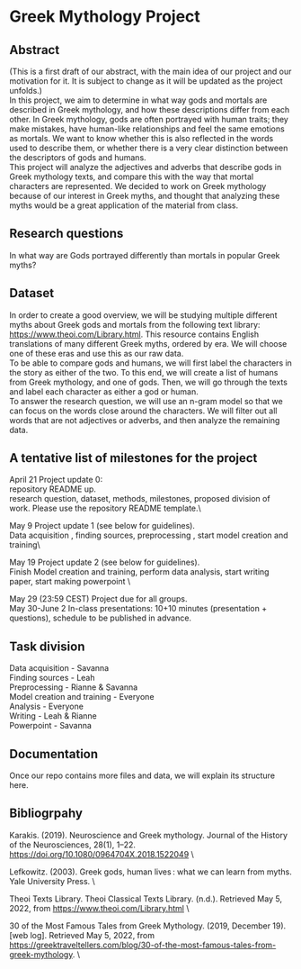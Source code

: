 # Greek Mythology Project

## Abstract
(This is a first draft of our abstract, with the main idea of our project and our motivation for it. It is subject to change as it will be updated as the project unfolds.)\
In this project, we aim to determine in what way gods and mortals are described in Greek mythology, and how these descriptions differ from each other. In Greek mythology, gods are often portrayed with human traits; they make mistakes, have human-like relationships and feel the same emotions as mortals. We want to know whether this is also reflected in the words used to describe them, or whether there is a very clear distinction between the descriptors of gods and humans.\
This project will analyze the adjectives and adverbs that describe gods in Greek mythology texts, and compare this with the way that mortal characters are represented. 
We decided to work on Greek mythology because of our interest in Greek myths, and thought that analyzing these myths would be a great application of the material from class. 

## Research questions
In what way are Gods portrayed differently than mortals in popular Greek myths? 

## Dataset
In order to create a good overview, we will be studying multiple different myths about Greek gods and mortals from the following text library: https://www.theoi.com/Library.html. This resource contains English translations of many different Greek myths, ordered by era. We will choose one of these eras and use this as our raw data.\
To be able to compare gods and humans, we will first label the characters in the story as either of the two. To this end, we will create a list of humans from Greek mythology, and one of gods. Then, we will go through the texts and label each character as either a god or human. \
To answer the research question, we will use an n-gram model so that we can focus on the words close around the characters. We will filter out all words that are not adjectives or adverbs, and then analyze the remaining data.

## A tentative list of milestones for the project
April 21 Project update 0: \
repository README up.  \
research question, dataset, methods, milestones, proposed division of work. Please use the repository README template.\

May 9 Project update 1 (see below for guidelines).\
Data acquisition , finding sources, preprocessing , start model creation and training\

May 19 Project update 2 (see below for guidelines).\
Finish Model creation and training, perform data analysis, start writing paper, start making powerpoint \

May 29 (23:59 CEST) Project due for all groups.\
May 30-June 2 In-class presentations: 10+10 minutes (presentation + questions), schedule to be published in advance.

## Task division
Data acquisition - Savanna \
Finding sources - Leah\
Preprocessing - Rianne & Savanna\
Model creation and training - Everyone\
Analysis - Everyone\
Writing - Leah & Rianne\
Powerpoint - Savanna

## Documentation
Once our repo contains more files and data, we will explain its structure here.

## Bibliogrpahy
  Karakis. (2019). Neuroscience and Greek mythology. Journal of the History of the Neurosciences, 28(1), 1–22. https://doi.org/10.1080/0964704X.2018.1522049 \

  Lefkowitz. (2003). Greek gods, human lives : what we can learn from myths. Yale University Press. \
  
  Theoi Texts Library. Theoi Classical Texts Library. (n.d.). Retrieved May 5, 2022, from https://www.theoi.com/Library.html \
  
  30 of the Most Famous Tales from Greek Mythology. (2019, December 19). [web log]. Retrieved May 5, 2022, from https://greektraveltellers.com/blog/30-of-the-most-famous-tales-from-greek-mythology. \

